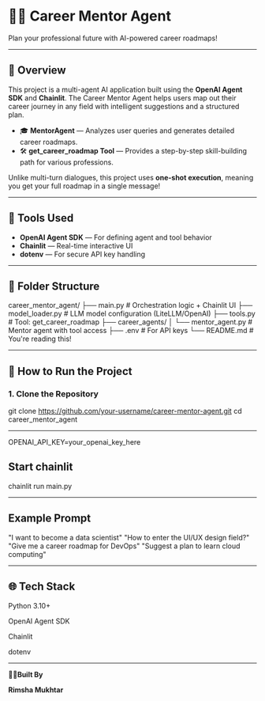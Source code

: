 # 👩‍🏫 Career Mentor Agent

Plan your professional future with AI-powered career roadmaps!

---

## 📌 Overview
This project is a multi-agent AI application built using the **OpenAI Agent SDK** and **Chainlit**. The Career Mentor Agent helps users map out their career journey in any field with intelligent suggestions and a structured plan.

- 🎓 **MentorAgent** — Analyzes user queries and generates detailed career roadmaps.
- 🛠️ **get_career_roadmap Tool** — Provides a step-by-step skill-building path for various professions.

Unlike multi-turn dialogues, this project uses **one-shot execution**, meaning you get your full roadmap in a single message!

---

## 🔧 Tools Used
- **OpenAI Agent SDK** — For defining agent and tool behavior
- **Chainlit** — Real-time interactive UI
- **dotenv** — For secure API key handling

---

## 📂 Folder Structure

career_mentor_agent/
├── main.py # Orchestration logic + Chainlit UI
├── model_loader.py # LLM model configuration (LiteLLM/OpenAI)
├── tools.py # Tool: get_career_roadmap
├── career_agents/
│ └── mentor_agent.py # Mentor agent with tool access
├── .env # For API keys
└── README.md # You're reading this!

---

## 🚀 How to Run the Project

### 1. Clone the Repository

git clone https://github.com/your-username/career-mentor-agent.git
cd career_mentor_agent

---

OPENAI_API_KEY=your_openai_key_here


## Start chainlit
chainlit run main.py

---

## Example Prompt
"I want to become a data scientist"
"How to enter the UI/UX design field?"
"Give me a career roadmap for DevOps"
"Suggest a plan to learn cloud computing"

---

## 🌐 Tech Stack
Python 3.10+

OpenAI Agent SDK

Chainlit

dotenv

---

🙋‍♀️**Built By**

**Rimsha Mukhtar**
